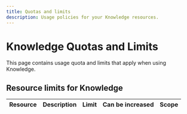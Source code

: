 ```yaml
---
title: Quotas and limits
description: Usage policies for your Knowledge resources.
---
```


# Knowledge Quotas and Limits

This page contains usage quota and limits that apply when using Knowledge.

## Resource limits for Knowledge

| Resource | Description | Limit | Can be increased | Scope |
| --- | --- | --- | --- | --- |
